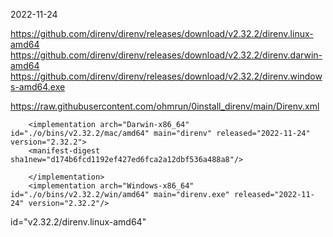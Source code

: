 
2022-11-24

https://github.com/direnv/direnv/releases/download/v2.32.2/direnv.linux-amd64
https://github.com/direnv/direnv/releases/download/v2.32.2/direnv.darwin-amd64
https://github.com/direnv/direnv/releases/download/v2.32.2/direnv.windows-amd64.exe

https://raw.githubusercontent.com/ohmrun/0install_direnv/main/Direnv.xml


```
    <implementation arch="Darwin-x86_64" id="./o/bins/v2.32.2/mac/amd64" main="direnv" released="2022-11-24" version="2.32.2">
    <manifest-digest sha1new="d174b6fcd1192ef427ed6fca2a12dbf536a488a8"/>

    </implementation>
    <implementation arch="Windows-x86_64" id="./o/bins/v2.32.2/win/amd64" main="direnv.exe" released="2022-11-24" version="2.32.2"/>
```

<manifest-digest sha1new="41e8cce3c081a4f58e8cc9977a313e5e38803ef4"/>
 id="v2.32.2/direnv.linux-amd64"
